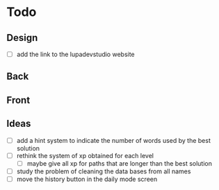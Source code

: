 # Todo

## Design

- [ ] add the link to the lupadevstudio website

## Back

## Front

## Ideas

- [ ] add a hint system to indicate the number of words used by the best solution
- [ ] rethink the system of xp obtained for each level
  - [ ] maybe give all xp for paths that are longer than the best solution
- [ ] study the problem of cleaning the data bases from all names
- [ ] move the history button in the daily mode screen
